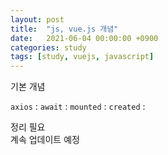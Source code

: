 ```yaml
---
layout: post
title:  "js, vue.js 개념"
date:   2021-06-04 00:00:00 +0900
categories: study
tags: [study, vuejs, javascript]
---
```

기본 개념 

`axios` :
`await` :
`mounted` :
`created` :

정리 필요 <br>
계속 업데이트 예정